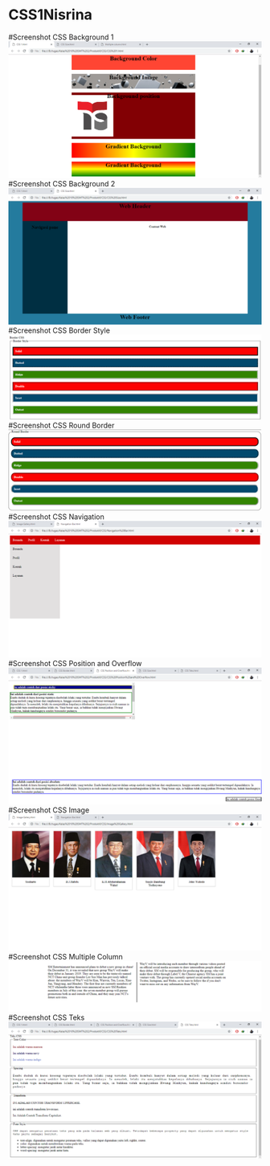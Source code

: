 # CSS1Nisrina
#Screenshot CSS Background 1
![alt](https://github.com/Ardananisrina/CSS1Nisrina/blob/master/CSS%20Background%201.png?raw=true)
#Screenshot CSS Background 2
![alt](https://github.com/Ardananisrina/CSS1Nisrina/blob/master/CSS%20Background%202.png?raw=true)
#Screenshot CSS Border Style
![alt](https://github.com/Ardananisrina/CSS1Nisrina/blob/master/CSS%20Border%20Style.png?raw=true)
#Screenshot CSS Round Border
![alt](https://github.com/Ardananisrina/CSS1Nisrina/blob/master/CSS%20Round%20Border.png?raw=true)
#Screenshot CSS Navigation
![alt](https://github.com/Ardananisrina/CSS1Nisrina/blob/master/CSS%20Navigasi.png?raw=true)
#Screenshot CSS Position and Overflow
![alt](https://github.com/Ardananisrina/CSS1Nisrina/blob/master/CSS%20Position%20and%20overflow.png?raw=true)
#Screenshot CSS Image
![alt](https://github.com/Ardananisrina/CSS1Nisrina/blob/master/CSS%20Image.png?raw=true)
#Screenshot CSS Multiple Column
![alt](https://github.com/Ardananisrina/CSS1Nisrina/blob/master/CSS%20Multiple%20Column.png?raw=true)
#Screenshot CSS Teks
![alt](https://github.com/Ardananisrina/CSS1Nisrina/blob/master/CSS%20Teks.png?raw=true)
